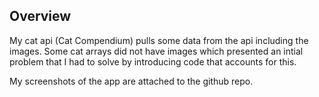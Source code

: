 ## Overview

My cat api (Cat Compendium) pulls some data from the api including the images. Some cat arrays did not have images which presented an intial problem that I had to solve by introducing code that accounts for this. 

My screenshots of the app are attached to the github repo. 
